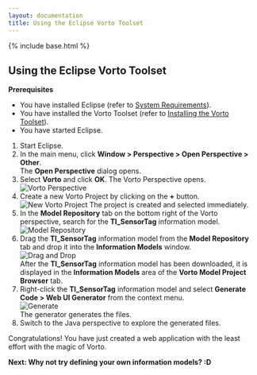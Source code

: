 ```yaml
---
layout: documentation
title: Using the Eclipse Vorto Toolset
---
```


{% include base.html %}


## Using the Eclipse Vorto Toolset

**Prerequisites**

- You have installed Eclipse (refer to [System Requirements]({{base}}/documentation/overview/system-requirements.html)).
- You have installed the Vorto Toolset (refer to [Installing the Vorto Toolset]({{base}}/documentation/installation/installation.html)).
- You have started Eclipse.

1. Start Eclipse.
2. In the main menu, click **Window > Perspective > Open Perspective > Other**.  
   The **Open Perspective** dialog opens.
3. Select **Vorto** and click **OK**.
   The Vorto Perspective opens.  
   ![Vorto Perspective](/img/tutorials/vortoin5minutes/open-perspective.png)
4. Create a new Vorto Project by clicking on the **+** button.  
   ![New Vorto Project](/img/tutorials/vortoin5minutes/new-project.png)
   The project is created and selected immediately.
5. In the **Model Repository** tab on the bottom right of the Vorto perspective, search for the **TI_SensorTag** information model.  
   ![Model Repository](/img/tutorials/vortoin5minutes/repo.png)
6. Drag the **TI_SensorTag** information model from the **Model Repository** tab and drop it into the **Information Models** window.  
   ![Drag and Drop](/img/tutorials/vortoin5minutes/drag-drop.png)  
   After the **TI_SensorTag** information model has been downloaded, it is displayed in the **Information Models** area of the **Vorto Model Project Browser** tab.
7. Right-click the **TI_SensorTag** information model and select **Generate Code > Web UI Generator** from the context menu.  
   ![Generate](/img/tutorials/vortoin5minutes/generate.png)  
   The generator generates the files.
8. Switch to the Java perspective to explore the generated files.

Congratulations! You have just created a web application with the least effort with the magic of Vorto.

**Next: Why not try defining your own information models? :D**